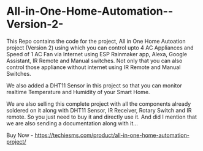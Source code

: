 # All-in-One-Home-Automation--Version-2-
This Repo contains the code for the project, All in One Home Autoation project (Version 2) using which you can control upto 4 AC Appliances and Speed of 1 AC Fan via Internet using ESP Rainmaker app, Alexa, Google Assistant, IR Remote and Manual switches.
Not only that you can also control those appliance without internet using IR Remote and Manual Switches. 

We also added a DHT11 Sensor in this project so that you can monitor realtime Temperature and Humidity of your Smart Home.

We are also selling this complete project with all the components already soldered on it along with DHT11 Sensor, IR Receiver, Rotary Switch and IR remote.
So you just need to buy it and directly use it. And did I mention that we are also sending a documentation along with it...

Buy Now - https://techiesms.com/product/all-in-one-home-automation-project/


